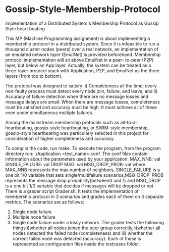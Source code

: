 # Gossip-Style-Membership-Protocol
Implementation of a Distributed System's Membership Protocol as Gossip Style heart beating

This MP (Machine Programming assignment) is about implementing a membership protocol in a distributed system. Since it is infeasible to run a thousand cluster nodes (peers) over a real network, an implementation of an emulated network layer (EmulNet) is provided beforehand. Membership protocol implementation will sit above EmulNet in a peer- to-peer (P2P) layer, but below an App layer. Actually, the system can be treated as a three-layer protocol stack with Application, P2P, and EmulNet as the three layers (from top to bottom).

The protocol was designed to satisfy: i) Completeness all the time: every non-faulty process must detect every node join, failure, and leave, and ii) Accuracy of failure detection when there are no message losses and message delays are small. When there are message losses, completeness must be satisfied and accuracy must be high. It must achieve all of these even under simultaneous multiple failures.

Among the mainstream membership protocols such as all-to-all heartbeating, gossip-style heartbeating, or SWIM-style membership, gossip-style heartbeating was particularly selected in this project for consideration of higher completeness and accuracy.

To compile the code, run make.
To execute the program, from the program directory run: ./Application <test_name>.conf. The conf files contain information about the parameters used by your application:
MAX_NNB: val
SINGLE_FAILURE: val DROP MSG: val
MSG_DROP_PROB: val
where MAX_NNB represents the max number of neighbors, SINGLE_FAILURE is a one bit 1/0 variable that sets single/multifailure scenarios,MSG_DROP_PROB represents the message drop probability(between0 and 1) and MSG_DROP is a one bit 1/0 variable that decides if messages will be dropped or not.
There is a grader script Grader.sh. It tests the implementation of membership protocol in 3 scenarios and grades each of them on 3 separate metrics. The scenarios are as follows:
1. Single node failure
2. Multiple node failure
3. Single node failure under a lossy network.
The grader tests the following things:i)whether all nodes joined the peer group correctly,ii)whether all nodes detected the failed node (completeness) and iii) whether the correct failed node was detected (accuracy). Each of these is represented as configuration files inside the testcases folder.
